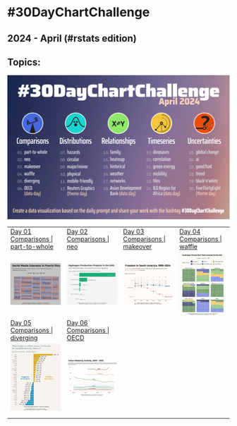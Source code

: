 # #30DayChartChallenge

## 2024 - April (#rstats edition)

## Topics:

![](topics/2024_topics.png)

|                                                                                                                                                                                        |                                                                                                                                                                               |                                                                                                                                                                                   |                                                                                                                                                                                 |
|-------------------|------------------|------------------|------------------|
| [Day 01](https://github.com/poncest/30DayChartChallenge/tree/main/2024/day_01)<br>[Comparisons \| part-to-whole](https://github.com/poncest/30DayChartChallenge/tree/main/2024/day_01) | [Day 02](https://github.com/poncest/30DayChartChallenge/tree/main/2024/day_02)<br>[Comparisons \| neo](https://github.com/poncest/30DayChartChallenge/tree/main/2024/day_02)  | [Day 03](https://github.com/poncest/30DayChartChallenge/tree/main/2024/day_03)<br>[Comparisons \| makeover](https://github.com/poncest/30DayChartChallenge/tree/main/2024/day_03) | [Day 04](https://github.com/poncest/30DayChartChallenge/tree/main/2024/day_04)<br>[Comparisons \| waffle](https://github.com/poncest/30DayChartChallenge/tree/main/2024/day_04) |
| ![](day_01/2024_day_01.png "part-to-whole")                                                                                                                                            | ![](day_02/2024_day_02.png "neo")                                                                                                                                             | ![](day_03/2024_day_03.png "waffle")                                                                                                                                              | ![](day_04/2024_day_04.png "waffle")                                                                                                                                            |
| [Day 05](https://github.com/poncest/30DayChartChallenge/tree/main/2024/day_05)<br>[Comparisons \| diverging](https://github.com/poncest/30DayChartChallenge/tree/main/2024/day_05)     | [Day 06](https://github.com/poncest/30DayChartChallenge/tree/main/2024/day_06)<br>[Comparisons \| OECD](https://github.com/poncest/30DayChartChallenge/tree/main/2024/day_06) |                                                                                                                                                                                   |                                                                                                                                                                                 |
| ![](day_05/2024_day_05.png "diverging")                                                                                                                                                | ![](day_06/2024_day_06.png "OECD")                                                                                                                                            |                                                                                                                                                                                   |                                                                                                                                                                                 |
|                                                                                                                                                                                        |                                                                                                                                                                               |                                                                                                                                                                                   |                                                                                                                                                                                 |
|                                                                                                                                                                                        |                                                                                                                                                                               |                                                                                                                                                                                   |                                                                                                                                                                                 |
